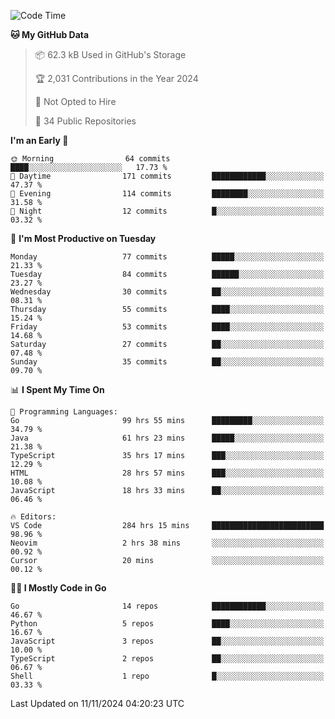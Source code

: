<!--START_SECTION:thansetan-waka-->
![Code Time](http://img.shields.io/badge/Code%20Time-289%20hrs%2057%20mins-blue)

**🐱 My GitHub Data** 

> 📦 62.3 kB Used in GitHub's Storage 
 > 
> 🏆 2,031 Contributions in the Year 2024
 > 
> 🚫 Not Opted to Hire
 > 
> 📜 34 Public Repositories 
 > 

**I'm an Early 🐤** 

```text
🌞 Morning                64 commits          ████░░░░░░░░░░░░░░░░░░░░░   17.73 % 
🌆 Daytime                171 commits         ████████████░░░░░░░░░░░░░   47.37 % 
🌃 Evening                114 commits         ████████░░░░░░░░░░░░░░░░░   31.58 % 
🌙 Night                  12 commits          █░░░░░░░░░░░░░░░░░░░░░░░░   03.32 % 
```

📅 **I'm Most Productive on Tuesday** 

```text
Monday                   77 commits          █████░░░░░░░░░░░░░░░░░░░░   21.33 % 
Tuesday                  84 commits          ██████░░░░░░░░░░░░░░░░░░░   23.27 % 
Wednesday                30 commits          ██░░░░░░░░░░░░░░░░░░░░░░░   08.31 % 
Thursday                 55 commits          ████░░░░░░░░░░░░░░░░░░░░░   15.24 % 
Friday                   53 commits          ████░░░░░░░░░░░░░░░░░░░░░   14.68 % 
Saturday                 27 commits          ██░░░░░░░░░░░░░░░░░░░░░░░   07.48 % 
Sunday                   35 commits          ██░░░░░░░░░░░░░░░░░░░░░░░   09.70 % 
```

📊 **I Spent My Time On** 

```text
💬 Programming Languages: 
Go                       99 hrs 55 mins      █████████░░░░░░░░░░░░░░░░   34.79 % 
Java                     61 hrs 23 mins      █████░░░░░░░░░░░░░░░░░░░░   21.38 % 
TypeScript               35 hrs 17 mins      ███░░░░░░░░░░░░░░░░░░░░░░   12.29 % 
HTML                     28 hrs 57 mins      ███░░░░░░░░░░░░░░░░░░░░░░   10.08 % 
JavaScript               18 hrs 33 mins      ██░░░░░░░░░░░░░░░░░░░░░░░   06.46 % 

🔥 Editors: 
VS Code                  284 hrs 15 mins     █████████████████████████   98.96 % 
Neovim                   2 hrs 38 mins       ░░░░░░░░░░░░░░░░░░░░░░░░░   00.92 % 
Cursor                   20 mins             ░░░░░░░░░░░░░░░░░░░░░░░░░   00.12 % 
```

**🧑‍💻 I Mostly Code in Go** 

```text
Go                       14 repos            ████████████░░░░░░░░░░░░░   46.67 % 
Python                   5 repos             ████░░░░░░░░░░░░░░░░░░░░░   16.67 % 
JavaScript               3 repos             ██░░░░░░░░░░░░░░░░░░░░░░░   10.00 % 
TypeScript               2 repos             ██░░░░░░░░░░░░░░░░░░░░░░░   06.67 % 
Shell                    1 repo              █░░░░░░░░░░░░░░░░░░░░░░░░   03.33 % 
```

Last Updated on 11/11/2024 04:20:23 UTC
<!--END_SECTION:thansetan-waka-->
